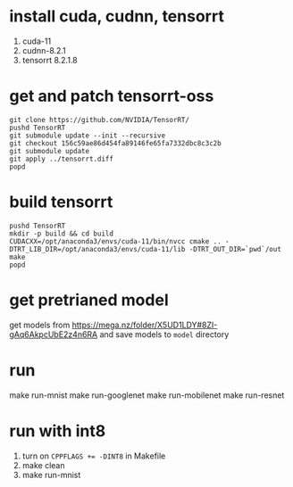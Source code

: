 # install cuda, cudnn, tensorrt

1. cuda-11
2. cudnn-8.2.1
3. tensorrt 8.2.1.8

# get and patch tensorrt-oss
```
git clone https://github.com/NVIDIA/TensorRT/
pushd TensorRT
git submodule update --init --recursive
git checkout 156c59ae86d454fa89146fe65fa7332dbc8c3c2b
git submodule update
git apply ../tensorrt.diff
popd
```

# build tensorrt
```
pushd TensorRT
mkdir -p build && cd build
CUDACXX=/opt/anaconda3/envs/cuda-11/bin/nvcc cmake .. -DTRT_LIB_DIR=/opt/anaconda3/envs/cuda-11/lib -DTRT_OUT_DIR=`pwd`/out
make
popd
```

# get pretrianed model

get models from https://mega.nz/folder/X5UD1LDY#8ZI-gAq6AkpcUbE2z4n6RA and save
models to `model` directory

# run

make run-mnist
make run-googlenet
make run-mobilenet
make run-resnet

# run with int8

1.  turn on `CPPFLAGS += -DINT8` in Makefile
2.  make clean
3.  make run-mnist
